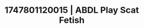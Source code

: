 ---
categories:
- Twerking tease
- Cinematic erotica
- Femdom wrestling
- Eco-erotica
- Pillow talk
image: /assets/images/1747801120015.jpg
layout: post
seo:
  description: Featured content with high-quality ABDL Play, Scat Fetish. HD images
    available.
  keywords: ABDL Play, Scat Fetish
  og_image: /assets/images/1747801120015.jpg
  schema_type: VisualArtwork
tags:
- '#1747801120015'
- ABDL Play
- Scat Fetish
title: 1747801120015 | ABDL Play Scat Fetish
---